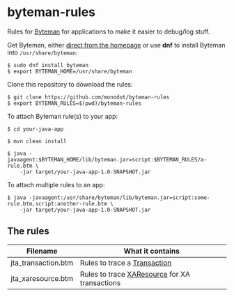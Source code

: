 # byteman-rules

Rules for [Byteman][byteman] for applications to make it easier to debug/log stuff.

Get Byteman, either [direct from the homepage][byteman] or use **dnf** to install Byteman into `/usr/share/byteman`:

    $ sudo dnf install byteman
    $ export BYTEMAN_HOME=/usr/share/byteman

Clone this repository to download the rules:

    $ git clone https://github.com/monodot/byteman-rules
    $ export BYTEMAN_RULES=$(pwd)/byteman-rules

To attach Byteman rule(s) to your app:

    $ cd your-java-app

    $ mvn clean install

    $ java -javaagent:$BYTEMAN_HOME/lib/byteman.jar=script:$BYTEMAN_RULES/a-rule.btm \
        -jar target/your-java-app-1.0-SNAPSHOT.jar

To attach multiple rules to an app:

    $ java -javaagent:/usr/share/byteman/lib/byteman.jar=script:some-rule.btm,script:another-rule.btm \
        -jar target/your-java-app-1.0-SNAPSHOT.jar

## The rules

| Filename | What it contains |
| --- | --- |
| jta_transaction.btm | Rules to trace a [Transaction][transaction] |
| jta_xaresource.btm | Rules to trace [XAResource][xaresource] for XA transactions |

[byteman]: https://byteman.jboss.org/
[xaresource]: https://javaee.github.io/javaee-spec/javadocs/javax/transaction/xa/XAResource.html
[transaction]: https://javaee.github.io/javaee-spec/javadocs/javax/transaction/Transaction.html
